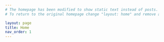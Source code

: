 ```yaml
---
# The homepage has been modified to show static text instead of posts.
# To return to the original homepage change "layout: home" and remove all other content.

layout: page
title: Home
nav_order: 1
---
```

